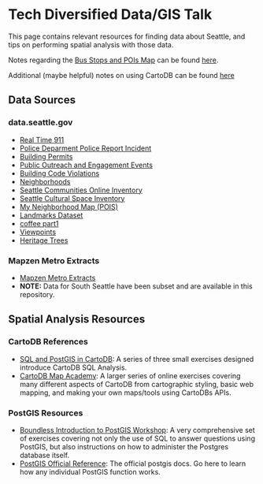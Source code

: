 # Tech Diversified Data/GIS Talk

This page contains relevant resources for finding data about Seattle, and tips on
performing spatial analysis with those data.

Notes regarding the [Bus Stops and POIs Map](https://td-data-workshop.cartodb.com/viz/67413342-2174-11e6-9958-0ecfd53eb7d3/public_map)
can be found [here](bus_amenity_analysis.markdown).

Additional (maybe helpful) notes on using CartoDB can be found [here](cartodb-notes.markdown)

## Data Sources

### data.seattle.gov

- [Real Time 911](https://data.seattle.gov/Public-Safety/Seattle-Real-Time-Fire-911-Calls/kzjm-xkqj)
- [Police Deparment Police Report Incident](https://data.seattle.gov/Public-Safety/Seattle-Police-Department-Police-Report-Incident/7ais-f98f)
- [Building Permits](https://data.seattle.gov/Permitting/Building-Permits-Current/mags-97de)
- [Public Outreach and Engagement Events](https://data.seattle.gov/Community/Public-Outreach-and-Engagement-Events/8pec-7ugc)
- [Building Code Violations](https://data.seattle.gov/Community/Code-Violation-Cases/dk8m-pdjf)
- [Neighborhoods](https://data.seattle.gov/dataset/Neighborhoods/2mbt-aqqx)
- [Seattle Communities Online Inventory](https://data.seattle.gov/Community/Seattle-Communities-Online-Inventory/5ytf-wban)
- [Seattle Cultural Space Inventory](https://data.seattle.gov/Community/Seattle-Cultural-Space-Inventory/vsxr-aydq)
- [My Neighborhood Map (POIS)](https://data.seattle.gov/Community/My-Neighborhood-Map/82su-5fxf)
- [Landmarks Dataset](https://data.seattle.gov/Community/Landmarks/7nqc-eijt)
- [coffee part1](https://data.seattle.gov/Finance/coffee-part-1/5zuz-gefe)
- [Viewpoints](https://data.seattle.gov/Community/Viewpoints/5bsb-yqra)
- [Heritage Trees](https://data.seattle.gov/Community/Heritage-Trees/5979-eagq)

### Mapzen Metro Extracts

- [Mapzen Metro Extracts](https://mapzen.com/data/metro-extracts/)
- **NOTE:** Data for South Seattle have been subset and are available in this repository.

## Spatial Analysis Resources

### CartoDB References

- [SQL and PostGIS in CartoDB](https://academy.cartodb.com/courses/sql-postgis/): A series of three small exercises designed
  introduce CartoDB SQL Analysis.
- [CartoDB Map Academy](https://academy.cartodb.com/courses/sql-postgis/): A larger series of online exercises covering many
  different aspects of CartoDB from cartographic styling, basic web mapping, and making your own maps/tools using CartoDBs APIs.

### PostGIS Resources

- [Boundless Introduction to PostGIS Workshop](http://workshops.boundlessgeo.com/postgis-intro/): A very comprehensive set of
  exercises covering not only the use of SQL to answer questions using PostGIS, but also instructions on how to administer the
  Postgres database itself.
- [PostGIS Official Reference](http://postgis.net/docs/reference.html): The official postgis docs. Go here to learn how any
  individual PostGIS function works.